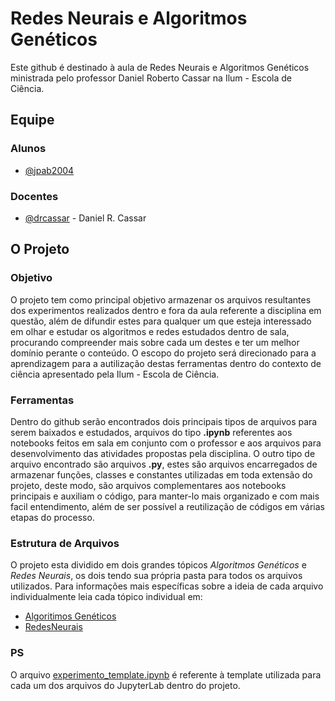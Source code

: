 # Redes Neurais e Algoritmos Genéticos

Este github é destinado à aula de Redes Neurais e Algoritmos Genéticos ministrada pelo professor Daniel Roberto Cassar na Ilum - Escola de Ciência.

## Equipe

### Alunos

- [@jpab2004](https://github.com/jpab2004)

### Docentes

- [@drcassar](https://github.com/drcassar) - Daniel R. Cassar

## O Projeto

### Objetivo

O projeto tem como principal objetivo armazenar os arquivos resultantes dos experimentos realizados dentro e fora da aula referente a disciplina em questão, além de difundir estes para qualquer um que esteja interessado em olhar e estudar os algoritmos e redes estudados dentro de sala, procurando compreender mais sobre cada um destes e ter um melhor domínio perante o conteúdo. O escopo do projeto será direcionado para a aprendizagem para a autilização destas ferramentas dentro do contexto de ciência apresentado pela Ilum - Escola de Ciência.

### Ferramentas

Dentro do github serão encontrados dois principais tipos de arquivos para serem baixados e estudados, arquivos do tipo **.ipynb** referentes aos notebooks feitos em sala em conjunto com o professor e aos arquivos para desenvolvimento das atividades propostas pela disciplina. O outro tipo de arquivo encontrado são arquivos **.py**, estes são arquivos encarregados de armazenar funções, classes e constantes utilizadas em toda extensão do projeto, deste modo, são arquivos complementares aos notebooks principais e auxiliam o código, para manter-lo mais organizado e com mais facil entendimento, além de ser possível a reutilização de códigos em várias etapas do processo.

### Estrutura de Arquivos

O projeto esta dividido em dois grandes tópicos _Algoritmos Genéticos_ e _Redes Neurais_, os dois tendo sua própria pasta para todos os arquivos utilizados. Para informações mais específicas sobre a ideia de cada arquivo individualmente leia cada tópico individual em:

+ [Algoritimos Genéticos](/AlgoritmosGeneticos)
+ [RedesNeurais](/RedesNeurais)

### PS

O arquivo [experimento_template.ipynb](/experimento_template.ipynb) é referente à template utilizada para cada um dos arquivos do JupyterLab dentro do projeto.
